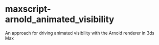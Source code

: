 # maxscript-arnold_animated_visibility
An approach for driving animated visibility with the Arnold renderer in 3ds Max
